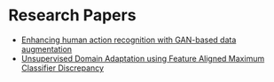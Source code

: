 # Research Papers

- [Enhancing human action recognition with GAN-based data
augmentation](https://prasannapulakurthi.github.io/papers/PDFs/SPIE_2024_EHAR-GAN.pdf)
- [Unsupervised Domain Adaptation using Feature Aligned
Maximum Classifier Discrepancy](https://prasannapulakurthi.github.io/papers/PDFs/SPIE_2022_UDA-FAMCD.pdf)
